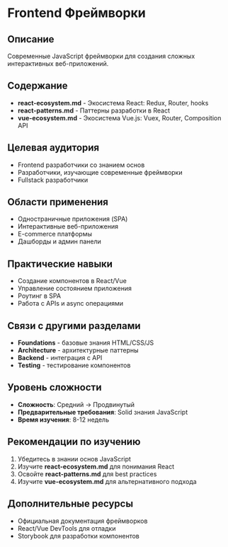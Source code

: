 # Frontend Фреймворки

## Описание
Современные JavaScript фреймворки для создания сложных интерактивных веб-приложений.

## Содержание
- **react-ecosystem.md** - Экосистема React: Redux, Router, hooks
- **react-patterns.md** - Паттерны разработки в React
- **vue-ecosystem.md** - Экосистема Vue.js: Vuex, Router, Composition API

## Целевая аудитория
- Frontend разработчики со знанием основ
- Разработчики, изучающие современные фреймворки
- Fullstack разработчики

## Области применения
- Одностраничные приложения (SPA)
- Интерактивные веб-приложения
- E-commerce платформы
- Дашборды и админ панели

## Практические навыки
- Создание компонентов в React/Vue
- Управление состоянием приложения
- Роутинг в SPA
- Работа с APIs и async операциями

## Связи с другими разделами
- **Foundations** - базовые знания HTML/CSS/JS
- **Architecture** - архитектурные паттерны
- **Backend** - интеграция с API
- **Testing** - тестирование компонентов

## Уровень сложности
- **Сложность**: Средний → Продвинутый
- **Предварительные требования**: Solid знания JavaScript
- **Время изучения**: 8-12 недель

## Рекомендации по изучению
1. Убедитесь в знании основ JavaScript
2. Изучите **react-ecosystem.md** для понимания React
3. Освойте **react-patterns.md** для best practices
4. Изучите **vue-ecosystem.md** для альтернативного подхода

## Дополнительные ресурсы
- Официальная документация фреймворков
- React/Vue DevTools для отладки
- Storybook для разработки компонентов 